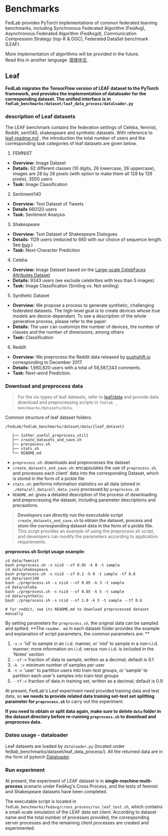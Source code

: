 # Benchmarks

FedLab provides PyTorch implementations of common federated learning benchmarks, including Synchronous Federated Algorithm (FedAvg), Asynchronous Federated Algorithm (FedAsgd), Communication Compression Strategy (top-K & DGC), Federated DataSet benchmark (LEAF).

More implementation of algorithms will be provided in the future.  
Read this in another language: [简体中文](./README_zh-cn.md).

## Leaf

**FedLab migrates the TensorFlow version of LEAF dataset to the PyTorch framework, and provides the implementation of dataloader for the corresponding dataset. The unified interface is in `fedlab_benchmarks/dataset/leaf_data_process/dataloader.py`**

### description of Leaf datasets

The LEAF benchmark contains the federation settings of Celeba, femnist, Reddit, sent140, shakespeare and synthetic datasets. With reference to [leaf-readme.md](https://github.com/talwalkarlab/leaf) , the introduction the total number of users and the corresponding task categories of leaf datasets are given below.

1. FEMNIST

- **Overview:** Image Dataset
- **Details:** 62 different classes (10 digits, 26 lowercase, 26 uppercase), images are 28 by 28 pixels (with option to make them all 128 by 128 pixels), 3500 users
- **Task:** Image Classification

2. Sentiment140

- **Overview:** Text Dataset of Tweets
- **Details** 660120 users
- **Task:** Sentiment Analysis

3. Shakespeare

- **Overview:** Text Dataset of Shakespeare Dialogues
- **Details:** 1129 users (reduced to 660 with our choice of sequence length. See [bug](https://github.com/TalwalkarLab/leaf/issues/19).)
- **Task:** Next-Character Prediction

4. Celeba

- **Overview:** Image Dataset based on the [Large-scale CelebFaces Attributes Dataset](http://mmlab.ie.cuhk.edu.hk/projects/CelebA.html)
- **Details:** 9343 users (we exclude celebrities with less than 5 images)
- **Task:** Image Classification (Smiling vs. Not smiling)

5. Synthetic Dataset

- **Overview:** We propose a process to generate synthetic, challenging federated datasets. The high-level goal is to create devices whose true models are device-dependant. To see a description of the whole generative process, please refer to the paper
- **Details:** The user can customize the number of devices, the number of classes and the number of dimensions, among others
- **Task:** Classification

6. Reddit

- **Overview:** We preprocess the Reddit data released by [pushshift.io](https://files.pushshift.io/reddit/) corresponding to December 2017.
- **Details:** 1,660,820 users with a total of 56,587,343 comments.
- **Task:** Next-word Prediction.

### Download and preprocess data

> For the six types of leaf datasets, refer to [leaf/data](https://github.com/talwalkarlab/leaf/tree/master/data) and provide data download and preprocessing scripts in `fedlab _ benchmarks/datasets/data`.

Common structure of leaf dataset folders:

```
/FedLab/fedlab_benchmarks/dataset/data/{leaf_dataset}

   ├── {other_useful_preprocess_util}
   ├── create_datasets_and_save.sh
   ├── prerpocess.sh
   ├── stats.sh
   └── README.md
```
- `preprocess.sh`: downloads and preprocesses the dataset
- `create_datasets_and_save.sh`: encapsulates the use of `preprocess.sh`, and processes each client' data into the corresponding Dataset, which is stored in the form of a pickle file
- `stats.sh`: performs information statistics on all data (stored in `./data/all_data/all_data.json`) processed by `preprocess.sh`
- `README.md`: gives a detailed description of the process of downloading and preprocessing the dataset, including parameter descriptions and precautions.

> **Developers can directly run the executable script `create_datasets_and_save.sh` to obtain the dataset, process and store the corresponding dataset data in the form of a pickle file.**
> This script provides an example of using the preprocess.sh script, and developers can modify the parameters according to application requirements.

**preprocess.sh Script usage example:**

```shell
cd data/femnist
bash preprocess.sh -s niid --sf 0.05 -k 0 -t sample
cd data/shakespeare
bash preprocess.sh -s niid --sf 0.2 -k 0 -t sample -tf 0.8
cd data/sent140
bash ./preprocess.sh -s niid --sf 0.05 -k 3 -t sample
cd data/celeba
bash ./preprocess.sh -s niid --sf 0.05 -k 5 -t sample
cd data/synthetic
bash ./preprocess.sh -s niid --sf 1.0 -k 5 -t sample --tf 0.6

# for reddit, see its README.md to download preprocessed dataset manually
```

By setting parameters for `preprocess.sh`, the original data can be sampled and spilted. **The `readme. md` in each dataset folder provides the example and explanation of script parameters, the common parameters are: **

1. `-s` := 'iid' to sample in an i.i.d. manner, or 'niid' to sample in a non-i.i.d. manner; more information on i.i.d. versus non-i.i.d. is included in the 'Notes' section
2. `--sf` := fraction of data to sample, written as a decimal; default is 0.1
3. `-k ` := minimum number of samples per user
4. `-t` := 'user' to partition users into train-test groups, or 'sample' to partition each user's samples into train-test groups
5. `--tf` := fraction of data in training set, written as a decimal; default is 0.9

At present, FedLab's Leaf experiment need provided training data and test data, so **we needs to provide related data training set-test set splitting parameter for `preprocess.sh`** to carry out the experiment.

**If you need to obtain or split data again, make sure to delete `data` folder in the dataset directory before re-running `preprocess.sh` to download and preprocess data.**

### Dates usage - dataloader

Leaf datasets are loaded by `dataloader.py` (located under fedlab_benchmarks/dataset/leaf_data_process/). All the returned data are in the form of pytorch [Dataloader](https://pytorch.org/docs/stable/data.html).

### Run experiment


At present, the experiment of LEAF dataset is in **single-machine multi-process** scenario under FedAvg's Cross Process, and the tests of femnist and Shakespeare datasets have been completed.

The executable script is located in `fedlab_benchmarks/fedavg/cross_process/run_leaf_test.sh`, which contains a small-scale simulation of the LEAF data set client. According to dataset name and the total number of processes provided, the corresponding server processes and the remaining client processes are created and experimented.